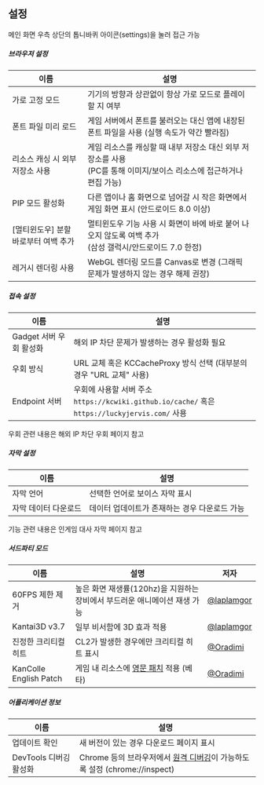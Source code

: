 <link rel="stylesheet" href="https://fonts.googleapis.com/css2?family=Material+Symbols+Outlined:opsz,wght,FILL,GRAD@20,400,0,0&icon_names=settings" />

## 설정 

메인 화면 우측 상단의 톱니바퀴 아이콘(<span class="material-symbols-outlined inline-icon">settings</span>)을 눌러 접근 가능

##### 브라우저 설정

| 이름 | 설명 | 
| --- | -- |
| 가로 고정 모드 | 기기의 방향과 상관없이 항상 가로 모드로 플레이할 지 여부 |
| 폰트 파일 미리 로드 | 게임 서버에서 폰트를 불러오는 대신 앱에 내장된 폰트 파일을 사용 (실행 속도가 약간 빨라짐) |
| 리소스 캐싱 시 외부 저장소 사용 | 게임 리소스를 캐싱할 때 내부 저장소 대신 외부 저장소를 사용<br/>(PC를 통해 이미지/보이스 리소스에 접근하거나 편집 가능) |
| PIP 모드 활성화 | 다른 앱이나 홈 화면으로 넘어갈 시 작은 화면에서 게임 화면 표시 (안드로이드 8.0 이상) |
| [멀티윈도우] 분할 바로부터 여백 추가 | 멀티윈도우 기능 사용 시 화면이 바에 바로 붙어 나오지 않도록 여백 추가<br/>(삼성 갤럭시/안드로이드 7.0 한정) |
| 레거시 렌더링 사용 | WebGL 렌더링 모드를 Canvas로 변경 (그래픽 문제가 발생하지 않는 경우 해제 권장) | 

##### 접속 설정

| 이름 | 설명 | 
| --- | --- |
| Gadget 서버 우회 활성화 | 해외 IP 차단 문제가 발생하는 경우 활성화 필요 |
| 우회 방식 | URL 교체 혹은 KCCacheProxy 방식 선택 (대부분의 경우 "URL 교체" 사용) |
| Endpoint 서버 | 우회에 사용할 서버 주소<br/>`https://kcwiki.github.io/cache/` 혹은 `https://luckyjervis.com/` 사용 |

우회 관련 내용은 <span class="link" data-move="gadgetbypass">해외 IP 차단 우회</span> 페이지 참고

##### 자막 설정

| 이름 | 설명 | 
| --- | --- |
| 자막 언어 | 선택한 언어로 보이스 자막 표시 |
| 자막 데이터 다운로드 | 데이터 업데이트가 존재하는 경우 다운로드 가능 |

기능 관련 내용은 <span class="link" data-move="voiceline">인게임 대사 자막</span> 페이지 참고

##### 서드파티 모드

| 이름 | 설명 | 저자 |
| --- | --- | --- |
| 60FPS 제한 제거 | 높은 화면 재생률(120hz)을 지원하는 장비에서 부드러운 애니메이션 재생 가능 | [@laplamgor](https://x.com/laplamgor) |
| Kantai3D v3.7 | 일부 비서함에 3D 효과 적용 | [@laplamgor](https://x.com/laplamgor) |
| 진정한 크리티컬 히트 | CL2가 발생한 경우에만 크리티컬 히트 표시 | [@Oradimi](https://x.com/oradimi) |
| KanColle English Patch | 게임 내 리소스에 [영문 패치](https://github.com/Oradimi/KanColle-English-Patch-KCCP) 적용 (베타) | [@Oradimi](https://x.com/oradimi) |

##### 어플리케이션 정보

| 이름 | 설명 | 
| --- | --- |
| 업데이트 확인 | 새 버전이 있는 경우 다운로드 페이지 표시 | 
| DevTools 디버깅 활성화 | Chrome 등의 브라우저에서 [원격 디버깅](https://developer.chrome.com/docs/devtools/remote-debugging?hl=ko)이 가능하도록 설정 (chrome://inspect) |